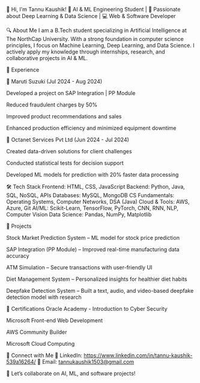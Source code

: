 👋 Hi, I'm Tannu Kaushik!
🚀 AI & ML Engineering Student | 🤖 Passionate about Deep Learning & Data Science | 💻 Web & Software Developer

🔍 About Me
I am a B.Tech student specializing in Artificial Intelligence at The NorthCap University. With a strong foundation in computer science principles, I focus on Machine Learning, Deep Learning, and Data Science. I actively apply my knowledge through internships, research, and collaborative projects in AI & ML.

🎯 Experience


🔹 Maruti Suzuki (Jul 2024 - Aug 2024)

Developed a project on SAP Integration | PP Module

Reduced fraudulent charges by 50%

Improved product recommendations and sales

Enhanced production efficiency and minimized equipment downtime



🔹 Octanet Services Pvt Ltd (Jun 2024 - Jul 2024)

Created data-driven solutions for client challenges

Conducted statistical tests for decision support

Developed ML models for prediction with 20% faster data processing



🛠 Tech Stack
Frontend: HTML, CSS, JavaScript
Backend: Python, Java, SQL, NoSQL, APIs
Databases: MySQL, MongoDB
CS Fundamentals: Operating Systems, Computer Networks, DSA (Java)
Cloud & Tools: AWS, Azure, Git
AI/ML: Scikit-Learn, TensorFlow, PyTorch, CNN, RNN, NLP, Computer Vision
Data Science: Pandas, NumPy, Matplotlib

🚀 Projects


Stock Market Prediction System – ML model for stock price prediction

SAP Integration (PP Module) – Improved real-time manufacturing data accuracy

ATM Simulation – Secure transactions with user-friendly UI

Diet Management System – Personalized insights for healthier diet habits

Deepfake Detection System – Built a text, audio, and video-based deepfake detection model with research


📜 Certifications
Oracle Academy - Introduction to Cyber Security

Microsoft Front-end Web Development

AWS Community Builder

Microsoft Cloud Computing


📩 Connect with Me
🔗 LinkedIn: https://www.linkedin.com/in/tannu-kaushik-539a16264/
📧 Email: tannukaushik1503@gmail.com

🚀 Let’s collaborate on AI, ML, and software projects!

